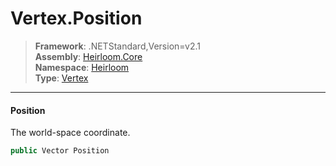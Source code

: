 # Vertex.Position

> **Framework**: .NETStandard,Version=v2.1  
> **Assembly**: [Heirloom.Core][0]  
> **Namespace**: [Heirloom][0]  
> **Type**: [Vertex][1]  

--------------------------------------------------------------------------------

#### Position

The world-space coordinate.

```cs
public Vector Position
```

[0]: ..\Heirloom.Core.md
[1]: Heirloom.Vertex.md
